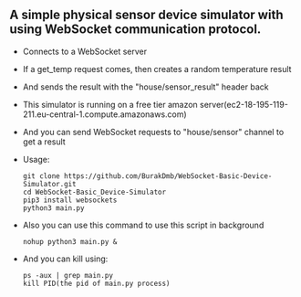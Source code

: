 ## A simple physical sensor device simulator with using WebSocket communication protocol.

- Connects to a WebSocket server
- If a get_temp request comes, then creates a random temperature result
- And sends the result with the "house/sensor_result" header back
- This simulator is running on a free tier amazon server(ec2-18-195-119-211.eu-central-1.compute.amazonaws.com) 
- And you can send WebSocket requests to "house/sensor" channel to get a result

- Usage:
    ~~~~
    git clone https://github.com/BurakDmb/WebSocket-Basic-Device-Simulator.git
    cd WebSocket-Basic_Device-Simulator
    pip3 install websockets
    python3 main.py
    ~~~~

- Also you can use this command to use this script in background
  ~~~~
  nohup python3 main.py &
  ~~~~
- And you can kill using:
  ~~~~
  ps -aux | grep main.py
  kill PID(the pid of main.py process)
  ~~~~
